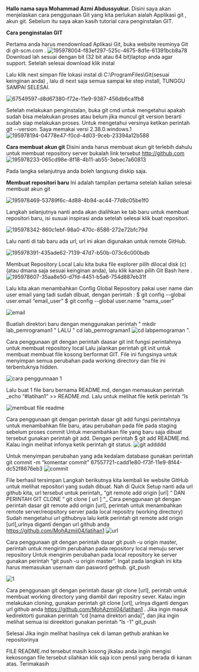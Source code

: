 **Hallo nama saya Mohammad Azmi Abdussyukur.** Disini saya akan menjelaskan cara penggunaan Git yang kita perlukan aialah Applikasi git , akun git. Sebelum itu saya akan kasih tutorial cara penginstalan GIT.

**Cara penginstalan GIT**

Pertama anda harus mendownload Aplikasi Git, buka website resminya Git di git-scm.com .
![195978004-f83ef297-525c-4675-8d1e-61391bcb8a78](https://user-images.githubusercontent.com/115864496/196386932-2ded26b9-09ef-4732-bae0-97e6035c2349.png)
 Download lah sesuai dengan bit (32 bit atau 64 bit)laptop anda agar support. Setelah selesai download klik instal

Lalu klik next simpan file lokasi instal di C:\ProgramFiles\Git(sesuai keinginan anda) , lalu di next saja semua sampai ke step install, TUNGGU SAMPAI SELESAI.

![67549597-d8d67380-f72e-11e9-9387-456db6ca1fb8](https://user-images.githubusercontent.com/115864496/196388507-e277a256-20bf-46be-a17f-1effae993bba.png)

Setelah melakukan penginstalan, buka git cmd untuk mengetahui apakah sudah bisa melakukan proses atau belum jika muncul git version berarti sudah siap melakukan proses. Untuk mengetahui versinya ketikan perintah git --version. Saya memakai versi 2.38.0.windows.1
![195978194-04778e47-f0cd-4d03-9ceb-23394a12b588](https://user-images.githubusercontent.com/115864496/196388786-2a7a0bb3-cf92-4642-8956-f291bba8b859.png)

**Cara membuat akun git**
Disini anda harus membuat akun git terlebih dahulu untuk membuat repository server bukalah link tersebut http://github.com
![195978233-065cd98e-8f18-4b11-ab55-3ebec7a60813](https://user-images.githubusercontent.com/115864496/196389090-91a71f79-3f43-4864-b7c3-7d45c0abdc21.png)

Pada langka selanjutnya anda boleh langsung diskip saja.

**Membuat repositori baru**
Ini adalah tampilan pertama setelah kalian selesai membuat akun git

![195978469-53789f6c-4d88-4b94-ac44-77d8c05be1f0](https://user-images.githubusercontent.com/115864496/196391143-95798c95-df44-4009-92c7-2fee2e450e8d.png)


Langkah selanjutnya nanti anda akan dialihkan ke tab baru untuk membuat repositori baru, isi susuai inspirasi anda setelah selesai klik buat repositori.

![195978342-860c1ebf-98a0-470c-8586-272e72bfc79d](https://user-images.githubusercontent.com/115864496/196391466-b49ff5eb-6813-4863-9ab0-44b1dd522687.png)


Lalu nanti di tab baru ada url, url ini akan digunakan untuk remote GitHub.

![195978391-435ade62-7139-47d7-b50b-073c6c000bdb](https://user-images.githubusercontent.com/115864496/196391809-9f10f727-a4e3-4b15-be20-0c83b4453c21.png)


Membuat Repository Local
Lalu kita buka file explorer pilih dilocal disk (c) (atau dmana saja sesuai keinginan anda), lalu klik kanan pilih Git Bash here .
![195978607-35aa8e50-d7fd-4451-b5a6-754d887eb31f](https://user-images.githubusercontent.com/115864496/196393358-475135a6-01d4-4124-b20d-6da8c349a77c.png)

Lalu kita akan menambahkan Config Global Repository pakai user name dan user email yang tadi sudah dibuat, dengan perintah : $ git config --global user.email “email_user” $ git config --global user.name “nama_user”

![email](https://user-images.githubusercontent.com/115864496/196398009-156e62c6-8484-4fb6-8304-66a4d7b3b613.png)


Buatlah direktori baru dengan menggunakan perintah " mkdir lab_pemrograman1 " LALU " cd lab_pemrograman1 ![cd labpemograman](https://user-images.githubusercontent.com/115864496/196398284-02c1aa5d-ef66-48e6-90c6-f38b69b336b5.png)
 ".

Cara penggunaan git dengan perintah daasar git init fungsi perintahnya untuk membuat repository local
Lalu jalankan perintah git init untuk membuat membuat file kosong berformat GIT. File ini fungsinya untuk menyimpan semua perubahan pada working directory dan file ini terbentuknya hidden.

![cara penggunnaan 1](https://user-images.githubusercontent.com/115864496/196398749-eecce526-b3ea-4450-b13b-ec177a23915f.png)


Lalu buat 1 file baru bernama README.md, dengan memasukan perintah _echo “#latihan1” >> README.md. Lalu untuk melihat file ketik perintah “ls

![membuat file readme](https://user-images.githubusercontent.com/115864496/196398850-395c54b5-0293-46c1-a495-4a73bb20f060.png)


Cara penggunaan git dengan perintah dasar git add fungsi perintahnya untuk menambahkan file baru, atau perubahan pada file pada staging sebelum proses commit
Untuk menambahkan file yang baru saja dibuat tersebut gunakan perintah git add. Dengan perintah $ git add README.md. Kalau ingin melihat infonya ketik perintah git status. 
![git addddd](https://user-images.githubusercontent.com/115864496/196596849-af6fde52-c639-4ee6-8d46-ad48b1ae679c.png)


Untuk menyimpan perubahan yang ada kedalam database gunakan perintah git commit -m “komentar commit" 67557721-cadd1e80-f73f-11e9-8f44-dc52f8676eb3
![commit](https://user-images.githubusercontent.com/115864496/196596983-2fee026a-1948-4ed4-9f71-97085a00a898.png)


File berhasil tersimpan
Langkah berikutnya kita kembali ke website GitHub untuk melihat repositori yang sudah dibuat. Nah di Quick Setup nanti ada url github kita, url tersebut untuk perintah_ “git remote add origin [url] “ DAN PERINTAH GIT CLONE “ git clone [ url ] “_
Cara penggunaan git dengan perintah dasar git remote add origin [url], perintah untuk menambahkan remote server/reopsitory server pada local repositry (working directory)
Sudah mengetahui url githubnya lalu ketik perintah git remote add origin [url],urlnya diganti dengan url github anda https://github.com/MohAzmii04/latihan1 
![url](https://user-images.githubusercontent.com/115864496/196597155-cd8fc19a-1373-42ef-b93f-2c6c31d9136f.png)

Cara penggunaan git dengan perintah dasar git push -u origin master, perintah untuk mengirim perubahan pada repository local menuju server repository
Untuk mengirim perubahan pada local repository ke server gunakan perintah “git push -u origin master”. Ingat pada langkah ini kita harus memasukan usernam dan pasword gethub. git_push

![1](https://user-images.githubusercontent.com/115864496/196597649-81c3940d-c87b-47df-9db1-ece2879146ce.png)


Cara penggunaan git dengan perintah dasar git clone [url], perintah untuk membuat working directory yang diambil dari repositry sever.
Kalau ingin melakukan cloning, gunakan perintah git clone [url], urlnya diganti dengan url github anda https://github.com/MohAzmii04/latihan1 . Jika ingin masuk kedirektorti gunakan perintah “cd [nama direktori anda]”, dan jika ingin melihat semua isi direektori gunakan perintah “ls -1" git_push

Selesai Jika ingin melihat hasilnya cek di laman gethub arahkan ke repositorinya

FILE README.md tersebut masih kosong jikalau anda ingin mengisi kekosongan file tersebut silahkan klik saja icon pensil yang berada di kanan atas.
Terimakasih
